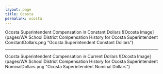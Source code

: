 ```yaml
---
layout: page
title: Ocosta
permalink: ocosta
---
```



Ocosta Superintendent Compensation in Constant Dollars
![Ocosta Image](pages/WA School District Compensation History for Ocosta Superintendent ConstantDollars.png "Ocosta Superintendent Constant Dollars")
___

Ocosta Superintendent Compensation in Current Dollars
![Ocosta Image](pages/WA School District Compensation History for Ocosta Superintendent NominalDollars.png "Ocosta Superintendent Nominal Dollars")